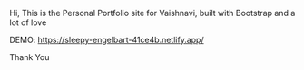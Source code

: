Hi, This is the Personal Portfolio site for Vaishnavi, built with Bootstrap and a lot of love

DEMO: https://sleepy-engelbart-41ce4b.netlify.app/

<!-- **Feel free to use the code, do remember to star as you do and in case of any issue feel free to ping me out or open a issue over here.** -->

Thank You
